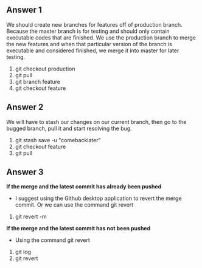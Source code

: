 ## Answer 1
We should create new branches for features off of production branch. Because the master branch is for testing and should only contain executable codes that are finished.
We use the production branch to merge the new features and when that particular version of the branch is executable and considered finished, we merge it into master for later testing.
1. git checkout production 
2. git pull
3. git branch feature
4. git checkout feature

## Answer 2
We will have to stash our changes on our current branch, then go to the bugged branch, pull it and start resolving the bug. 
1. git stash save -u "comebacklater"
2. git checkout feature
3. git pull

## Answer 3
__If the merge and the latest commit has already been pushed__
- I suggest using the Github desktop application to revert the merge commit. Or we can use the command git revert
1. git revert -m 

__If the merge and the latest commit has not been pushed__
- Using the command git revert <commitId before the merge>
1. git log
2. git revert <commitId>